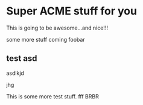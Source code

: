 # Super ACME stuff for you

This is going to be awesome...and nice!!!

some more stuff coming foobar

## test asd

asdlkjd


jhg

This is some more test stuff.
fff
BRBR

